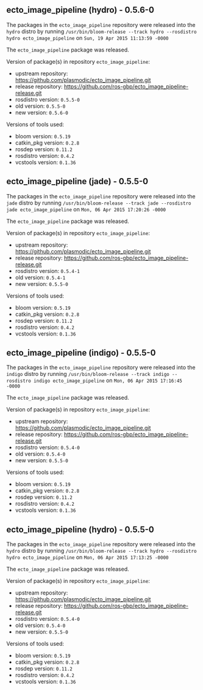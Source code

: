 ## ecto_image_pipeline (hydro) - 0.5.6-0

The packages in the `ecto_image_pipeline` repository were released into the `hydro` distro by running `/usr/bin/bloom-release --track hydro --rosdistro hydro ecto_image_pipeline` on `Sun, 19 Apr 2015 11:13:59 -0000`

The `ecto_image_pipeline` package was released.

Version of package(s) in repository `ecto_image_pipeline`:
- upstream repository: https://github.com/plasmodic/ecto_image_pipeline.git
- release repository: https://github.com/ros-gbp/ecto_image_pipeline-release.git
- rosdistro version: `0.5.5-0`
- old version: `0.5.5-0`
- new version: `0.5.6-0`

Versions of tools used:
- bloom version: `0.5.19`
- catkin_pkg version: `0.2.8`
- rosdep version: `0.11.2`
- rosdistro version: `0.4.2`
- vcstools version: `0.1.36`


## ecto_image_pipeline (jade) - 0.5.5-0

The packages in the `ecto_image_pipeline` repository were released into the `jade` distro by running `/usr/bin/bloom-release --track jade --rosdistro jade ecto_image_pipeline` on `Mon, 06 Apr 2015 17:20:26 -0000`

The `ecto_image_pipeline` package was released.

Version of package(s) in repository `ecto_image_pipeline`:
- upstream repository: https://github.com/plasmodic/ecto_image_pipeline.git
- release repository: https://github.com/ros-gbp/ecto_image_pipeline-release.git
- rosdistro version: `0.5.4-1`
- old version: `0.5.4-1`
- new version: `0.5.5-0`

Versions of tools used:
- bloom version: `0.5.19`
- catkin_pkg version: `0.2.8`
- rosdep version: `0.11.2`
- rosdistro version: `0.4.2`
- vcstools version: `0.1.36`


## ecto_image_pipeline (indigo) - 0.5.5-0

The packages in the `ecto_image_pipeline` repository were released into the `indigo` distro by running `/usr/bin/bloom-release --track indigo --rosdistro indigo ecto_image_pipeline` on `Mon, 06 Apr 2015 17:16:45 -0000`

The `ecto_image_pipeline` package was released.

Version of package(s) in repository `ecto_image_pipeline`:
- upstream repository: https://github.com/plasmodic/ecto_image_pipeline.git
- release repository: https://github.com/ros-gbp/ecto_image_pipeline-release.git
- rosdistro version: `0.5.4-0`
- old version: `0.5.4-0`
- new version: `0.5.5-0`

Versions of tools used:
- bloom version: `0.5.19`
- catkin_pkg version: `0.2.8`
- rosdep version: `0.11.2`
- rosdistro version: `0.4.2`
- vcstools version: `0.1.36`


## ecto_image_pipeline (hydro) - 0.5.5-0

The packages in the `ecto_image_pipeline` repository were released into the `hydro` distro by running `/usr/bin/bloom-release --track hydro --rosdistro hydro ecto_image_pipeline` on `Mon, 06 Apr 2015 17:13:25 -0000`

The `ecto_image_pipeline` package was released.

Version of package(s) in repository `ecto_image_pipeline`:
- upstream repository: https://github.com/plasmodic/ecto_image_pipeline.git
- release repository: https://github.com/ros-gbp/ecto_image_pipeline-release.git
- rosdistro version: `0.5.4-0`
- old version: `0.5.4-0`
- new version: `0.5.5-0`

Versions of tools used:
- bloom version: `0.5.19`
- catkin_pkg version: `0.2.8`
- rosdep version: `0.11.2`
- rosdistro version: `0.4.2`
- vcstools version: `0.1.36`


